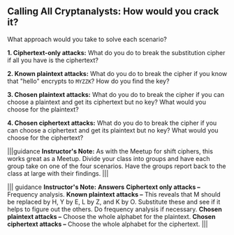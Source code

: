 ## Calling All Cryptanalysts: How would you crack it?
What approach would you take to solve each scenario?


**1. Ciphertext-only attacks:** What do you do to break the substitution cipher if all you have is the ciphertext?

**2. Known plaintext attacks:** What do you do to break the cipher if you know that "hello" encrypts to `MYZZK`? How do you find the key?

**3. Chosen plaintext attacks:** What do you do to break the cipher if you can choose a plaintext and get its ciphertext but no key? What would you choose for the plaintext? 

**4. Chosen ciphertext attacks:** What do you do to break the cipher if you can choose a ciphertext and get its plaintext but no key? What would you choose for the ciphertext? 

|||guidance
**Instructor's Note:** As with the Meetup for shift ciphers, this works great as a Meetup.  Divide your class into groups and have each group take on one of the four scenarios. Have the groups report back to the class at large with their findings.
|||

||| guidance
**Instructor's Note:** 
**Answers** 
**Ciphertext only attacks –** Frequency analysis.
**Known plaintext attacks –** This reveals that M should be replaced by H, Y by E, L by Z, and K by O. Substitute these and see if it helps to figure out the others. Do frequency analysis if necessary.
**Chosen plaintext attacks –** Choose the whole alphabet for the plaintext.
**Chosen ciphertext attacks –** Choose the whole alphabet for the ciphertext.
|||